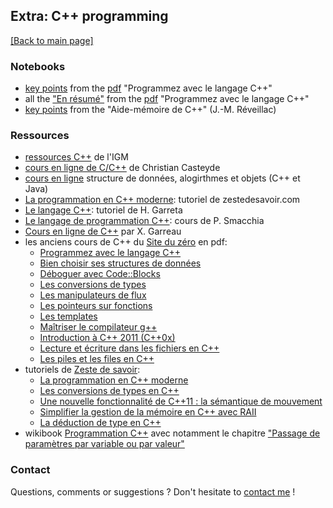 ## Extra: C++ programming

[[Back to main page]](../index.md)

### Notebooks
- [key points](notebooks/cpp_summary_notebook.ipynb) from the [pdf](http://user.oc-static.com/pdf/11406-programmez-avec-le-langage-c.pdf) "Programmez avec le langage C++"
- all the ["En résumé"](notebooks/cpp_en_resume_notebook.ipynb) from the [pdf](http://user.oc-static.com/pdf/11406-programmez-avec-le-langage-c.pdf) "Programmez avec le langage C++"
- [key points](notebooks/cpp_aide_memoire_notebook.ipynb) from the "Aide-mémoire de C++" (J.-M. Réveillac)


### Ressources

- [ressources C++](http://www-igm.univ-mlv.fr/~dr/C_CPP_index.html) de l'IGM 
- [cours en ligne de C/C++](http://casteyde.christian.free.fr/cpp/cours/online/book1.html) de Christian Casteyde
- [cours en ligne](https://emse.fr/~boissier/enseignement/c/LATEX-WWW/SEMESTER-II/COURS-CPP/) structure de données, alogirthmes et objets (C++ et Java) 
- [La programmation en C++ moderne](cpp/la-programmation-en-c-moderne.pdf): tutoriel de zestedesavoir.com
- [Le langage C++](cpp/polyCpp_garreta): tutoriel de H. Garreta
- [Le langage de programmation C++](cpp/CPP_Cours_smacchia): cours de P. Smacchia
- [Cours en ligne de C++](http://www.xgarreau.org/aide/devel/cpp) par X. Garreau
- les anciens cours de C++ du [Site du zéro](https://openclassrooms.com/fr/old-courses-pdf) en pdf:
  - [Programmez avec le langage C++](http://user.oc-static.com/pdf/11406-programmez-avec-le-langage-c.pdf)
  - [Bien choisir ses structures de données](http://user.oc-static.com/pdf/624658-c-bien-choisir-ses-structures-de-donnees.pdf)
  - [Déboguer avec Code::Blocks](http://user.oc-static.com/pdf/544477-c-deboguer-avec-code-blocks.pdf)
  - [Les conversions de types](http://user.oc-static.com/pdf/100540-c-les-conversions-de-types.pdf)
  - [Les manipulateurs de flux](http://user.oc-static.com/pdf/31034-c-les-manipulateurs-de-flux.pdf)
  - [Les pointeurs sur fonctions](http://user.oc-static.com/pdf/178617-c-les-pointeurs-sur-fonctions.pdf)
  - [Les templates](http://user.oc-static.com/pdf/36523-c-les-templates.pdf)
  - [Maîtriser le compilateur g++](http://user.oc-static.com/pdf/499712-c-maitriser-le-compilateur-g.pdf)
  - [Introduction à C++ 2011 (C++0x)](http://user.oc-static.com/pdf/497647-introduction-a-c-2011-c-0x.pdf)
  - [Lecture et écriture dans les fichiers en C++](http://user.oc-static.com/pdf/36367-lecture-et-ecriture-dans-les-fichiers-en-c.pdf)
  - [Les piles et les files en C++](http://user.oc-static.com/pdf/33398-les-piles-et-les-files-en-c.pdf)
- tutoriels de [Zeste de savoir](http://zestedesavoir.com):
  - [La programmation en C++ moderne](https://zestedesavoir.com/tutoriels/822/la-programmation-en-c-moderne/)
  - [Les conversions de types en C++](https://zestedesavoir.com/tutoriels/553/les-conversions-de-types-en-c/)
  - [Une nouvelle fonctionnalité de C++11 : la sémantique de mouvement](https://zestedesavoir.com/tutoriels/496/une-nouvelle-fonctionnalite-de-c-11-la-semantique-de-mouvement/)
  - [Simplifier la gestion de la mémoire en C++ avec RAII](https://zestedesavoir.com/tutoriels/460/simplifier-la-gestion-de-la-memoire-en-c-avec-raii/)
  - [La déduction de type en C++](https://zestedesavoir.com/tutoriels/474/la-deduction-de-type-en-c/)
- wikibook [Programmation C++](https://fr.wikibooks.org/wiki/Programmation_C-C%2B%2B) avec notamment le chapitre ["Passage de paramètres par variable ou par valeur"](https://fr.wikibooks.org/wiki/Programmation_C-C%2B%2B/Passage_de_param%C3%A8tres_par_variable_ou_par_valeur)


### Contact
Questions, comments or suggestions ? Don't hesitate to [contact me](mailto:zufferey.marie@bluewin.ch) !

<!--### Off-topic advertising
Last but most importantly, support the [GRAAL](http://graal-defenseanimale.org) !
-->

